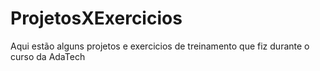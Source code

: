 # ProjetosXExercicios 
Aqui estão alguns projetos e exercicios de treinamento que fiz durante o curso da AdaTech
